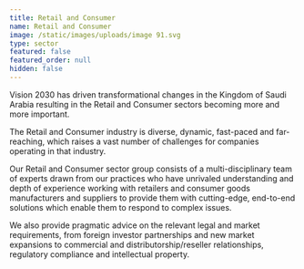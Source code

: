 ```yaml
---
title: Retail and Consumer
name: Retail and Consumer
image: /static/images/uploads/image 91.svg
type: sector
featured: false
featured_order: null
hidden: false
---
```

Vision 2030 has driven transformational changes in the Kingdom of Saudi Arabia resulting in the Retail and Consumer sectors becoming more and more important.

The Retail and Consumer industry is diverse, dynamic, fast-paced and far-reaching, which raises a vast number of challenges for companies operating in that industry. 

Our Retail and Consumer sector group consists of a multi-disciplinary team of experts drawn from our practices who have unrivaled understanding and depth of experience working with retailers and consumer goods manufacturers and suppliers to provide them with cutting-edge, end-to-end solutions which enable them to respond to complex issues.

We also provide pragmatic advice on the relevant legal and market requirements, from foreign investor partnerships and new market expansions to commercial and distributorship/reseller relationships, regulatory compliance and intellectual property.
